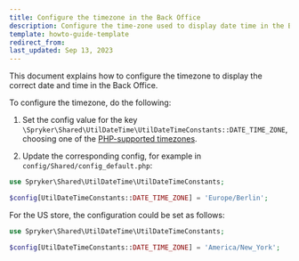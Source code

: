 ```yaml
---
title: Configure the timezone in the Back Office
description: Configure the time-zone used to display date time in the Back Office UI.
template: howto-guide-template
redirect_from:
last_updated: Sep 13, 2023
---
```


This document explains how to configure the timezone to display the correct date and time in the Back Office.

To configure the timezone, do the following:

1. Set the config value for the key `\Spryker\Shared\UtilDateTime\UtilDateTimeConstants::DATE_TIME_ZONE`,
choosing one of the [PHP-supported timezones](https://www.php.net/manual/en/timezones.php).

2. Update the corresponding config, for example in `config/Shared/config_default.php`:

```php
use Spryker\Shared\UtilDateTime\UtilDateTimeConstants;

$config[UtilDateTimeConstants::DATE_TIME_ZONE] = 'Europe/Berlin';
```

For the US store, the configuration could be set as follows:

```php
use Spryker\Shared\UtilDateTime\UtilDateTimeConstants;

$config[UtilDateTimeConstants::DATE_TIME_ZONE] = 'America/New_York';
```

